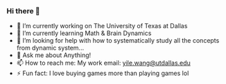 ### Hi there 👋


- 🔭 I’m currently working on The University of Texas at Dallas
- 🌱 I’m currently learning Math & Brain Dynamics
- 🤔 I’m looking for help with how to systematically study all the concepts from dynamic system...
- 💬 Ask me about Anything!
- 📫 How to reach me: My work email: yile.wang@utdallas.edu
- ⚡ Fun fact: I love buying games more than playing games lol

<!--
**yilewang/yilewang** is a ✨ _special_ ✨ repository because its `README.md` (this file) appears on your GitHub profile.

Here are some ideas to get you started:

- 🔭 I’m currently working on ...
- 🌱 I’m currently learning ...
- 👯 I’m looking to collaborate on ...
- 🤔 I’m looking for help with ...
- 💬 Ask me about ...
- 📫 How to reach me: ...
- 😄 Pronouns: ...
- ⚡ Fun fact: ...
-->
